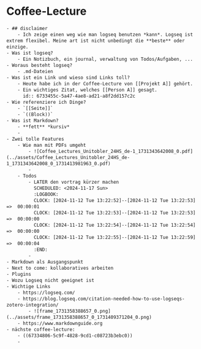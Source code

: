 # Coffee-Lecture
	- ## disclaimer
		- Ich zeige einen weg wie man logseq benutzen *kann*. Logseq ist extrem flexibel. Meine art ist nicht unbedingt die **beste** oder einzige.
	- Was ist logseq?
		- Ein Notizbuch, ein journal, verwaltung von Todos/Aufgaben, ...
	- Woraus besteht logseq?
		- .md-Dateien
	- Was ist ein Link und wieso sind Links toll?
		- Heute habe ich in der Coffee-Lecture von [[Projekt A]] gehört.
		- Ein wichtiges Zitat, welches [[Person A]] gesagt.
		  id:: 6733455c-5a47-4ae8-ad21-a8f2dd157c2c
	- Wie referenziere ich Dinge?
		- `[[Seite]]`
		- `((Block))`
	- Was ist Markdown?
		- **fett** *kursiv*
		-
	- Zwei tolle Features
		- Wie man mit PDFs umgeht
			- ![Coffee_Lectures_Unitobler_24HS_de-1_1731343642008_0.pdf](../assets/Coffee_Lectures_Unitobler_24HS_de-1_1731343642008_0_1731413981963_0.pdf)
			-
		- Todos
			- LATER den vortrag kürzer machen
			  SCHEDULED: <2024-11-17 Sun>
			  :LOGBOOK:
			  CLOCK: [2024-11-12 Tue 13:22:52]--[2024-11-12 Tue 13:22:53] =>  00:00:01
			  CLOCK: [2024-11-12 Tue 13:22:53]--[2024-11-12 Tue 13:22:53] =>  00:00:00
			  CLOCK: [2024-11-12 Tue 13:22:54]--[2024-11-12 Tue 13:22:54] =>  00:00:00
			  CLOCK: [2024-11-12 Tue 13:22:55]--[2024-11-12 Tue 13:22:59] =>  00:00:04
			  :END:
			-
	- Markdown als Ausgangspunkt
	- Next to come: kollaboratives arbeiten
	- Plugins
	- Wozu Logseq nicht geeignet ist
	- Wichtige Links
		- https://logseq.com/
		- https://blog.logseq.com/citation-needed-how-to-use-logseqs-zotero-integration/
			- ![frame_1731358388657_0.png](../assets/frame_1731358388657_0_1731409371204_0.png)
		- https://www.markdownguide.org
	- nächste coffee-lecture:
		- ((67334806-5c9f-4828-9cd1-c08723b3ebc0))
		-